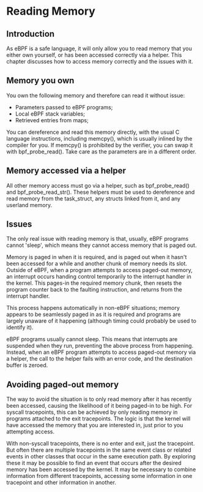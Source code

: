 # Reading Memory

## Introduction

As eBPF is a safe language, it will only allow you to read memory that you 
either own yourself, or has been accessed correctly via a helper. This chapter 
discusses how to access memory correctly and the issues with it.

## Memory you own

You own the following memory and therefore can read it without issue:

* Parameters passed to eBPF programs;
* Local eBPF stack variables;
* Retrieved entries from maps;

You can dereference and read this memory directly, with the usual C language 
instructions, including memcpy(), which is usually inlined by the compiler for 
you. If memcpy() is prohibited by the verifier, you can swap it with 
bpf\_probe\_read(). Take care as the parameters are in a different order.

## Memory accessed via a helper

All other memory access must go via a helper, such as bpf\_probe\_read() and 
bpf\_probe\_read\_str(). These helpers must be used to dereference and read 
memory from the task\_struct, any structs linked from it, and any userland 
memory.

## Issues

The only real issue with reading memory is that, usually, eBPF programs cannot 
'sleep', which means they cannot access memory that is paged out.

Memory is paged in when it is required, and is paged out when it hasn't been 
accessed for a while and another chunk of memory needs its slot. Outside of 
eBPF, when a program attempts to access paged-out memory, an interrupt occurs 
handing control temporarily to the interrupt handler in the kernel. This 
pages-in the required memory chunk, then resets the program counter back to the 
faulting instruction, and returns from the interrupt handler.

This process happens automatically in non-eBPF situations; memory appears to be 
seamlessly paged in as it is required and programs are largely unaware of it 
happening (although timing could probably be used to identify it).

eBPF programs usually cannot sleep. This means that interrupts are suspended 
when they run, preventing the above process from happening. Instead, when an 
eBPF program attempts to access paged-out memory via a helper, the call to the 
helper fails with an error code, and the destination buffer is zeroed.

## Avoiding paged-out memory

The way to avoid the situation is to only read memory after it has recently 
been accessed, causing the likelihood of it being paged-in to be high. For 
syscall tracepoints, this can be achieved by only reading memory in programs 
attached to the exit tracepoints. The logic is that the kernel will have 
accessed the memory that you are interested in, just prior to you attempting 
access.

With non-syscall tracepoints, there is no enter and exit, just the tracepoint. 
But often there are multiple tracepoints in the same event class or related 
events in other classes that occur in the same execution path. By exploring 
these it may be possible to find an event that occurs after the desired memory 
has been accessed by the kernel. It may be necessary to combine information 
from different tracepoints, accessing some information in one tracepoint and 
other information in another.
